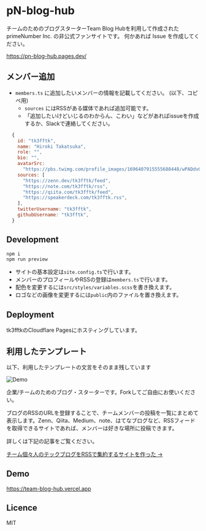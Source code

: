 # pN-blog-hub

チームのためのブログスターターTeam Blog Hubを利用して作成された primeNumber Inc. の非公式ファンサイトです。
何かあれば Issue を作成してください。

https://pn-blog-hub.pages.dev/

## メンバー追加

- `members.ts` に追加したいメンバーの情報を記載してください。 (以下、コピペ用)
  - `sources` にはRSSがある媒体であれば追加可能です。
  - 「追加したいけどいじるのわからん、こわい」などがあればissueを作成するか、Slackで連絡してください。

```javascript
  {
    id: "tk3fftk",
    name: "Hiroki Takatsuka",
    role: "",
    bio: "",
    avatarSrc:
      "https://pbs.twimg.com/profile_images/1696407915555688448/wPADdvGj_400x400.jpg",
    sources: [
      "https://zenn.dev/tk3fftk/feed",
      "https://note.com/tk3fftk/rss",
      "https://qiita.com/tk3fftk/feed",
      "https://speakerdeck.com/tk3fftk.rss",
    ],
    twitterUsername: "tk3fftk",
    githubUsername: "tk3fftk",
  }
```

## Development

```bash
npm i
npm run preview
```

- サイトの基本設定は`site.config.ts`で行います。
- メンバーのプロフィールやRSSの登録は`members.ts`で行います。
- 配色を変更するには`src/styles/variables.scss`を書き換えます。
- ロゴなどの画像を変更するには`public`内のファイルを置き換えます。

## Deployment

tk3fftkのCloudflare Pagesにホスティングしています。

## 利用したテンプレート

以下、利用したテンプレートの文言をそのまま残しています

![Demo](https://user-images.githubusercontent.com/34590683/96832331-8c289400-1479-11eb-9466-f24d30860a24.png)

企業/チームのためのブログ・スターターです。Forkしてご自由にお使いください。

ブログのRSSのURLを登録することで、チームメンバーの投稿を一覧にまとめて表示します。Zenn、Qiita、Medium、note、はてなブログなど、RSSフィードを取得できるサイトであれば、メンバーは好きな場所に投稿できます。

詳しくは下記の記事をご覧ください。

[チーム個々人のテックブログをRSSで集約するサイトを作った →](https://zenn.dev/catnose99/articles/cb72a73368a547756862)

## Demo
https://team-blog-hub.vercel.app

## Licence
MIT
